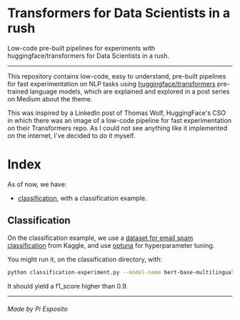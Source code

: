 # Transformers for Data Scientists in a rush
Low-code pre-built pipelines for experiments with huggingface/transformers for Data Scientists in a rush.

---
This repository contains low-code, easy to understand, pre-built pipelines for fast experimentation on NLP tasks using [huggingface/transformers](https://github.com/huggingface/transformers) pre-trained language models, which are explained and explored in a post series on Medium about the theme. 

This was inspired by a LinkedIn post of Thomas Wolf, HuggingFace's CSO in which there was an image of a low-code pipeline for fast experimentation on their Transformers repo. As I could not see anything like it implemented on the internet, I've decided to do it myself. 

# Index 
As of now, we have:
 * [classification](#Classification), with a classification example. 
 
 ## Classification
 On the classification example, we use a [dataset for email spam classification](https://www.kaggle.com/team-ai/spam-text-message-classification)  from Kaggle, and use [optuna](https://optuna.org/) for hyperparameter tuning.
 
 You might run it, on the classification directory, with:
 
```bash
python classification-experiment.py --model-name bert-base-multilingual-cased ---metric f1_score --train-data-path train.csv --test-data-path test.csv --max-sequence-length 25 --label-nbr 2
```

It should yield a f1_score higher than 0.9.

---
###### Made by Pi Esposito